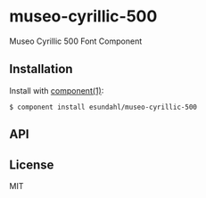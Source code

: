 
# museo-cyrillic-500

  Museo Cyrillic 500 Font Component

## Installation

  Install with [component(1)](http://component.io):

    $ component install esundahl/museo-cyrillic-500

## API



## License

  MIT

